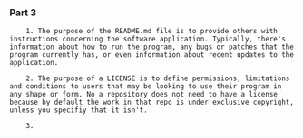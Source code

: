 ### Part 3  
  
        1. The purpose of the README.md file is to provide others with instructions concerning the software application. Typically, there's information about how to run the program, any bugs or patches that the program currently has, or even information about recent updates to the application.  
  
        2. The purpose of a LICENSE is to define permissions, limitations and conditions to users that may be looking to use their program in any shape or form. No a repository does not need to have a license because by default the work in that repo is under exclusive copyright, unless you specifiy that it isn't.  
  
        3. 

